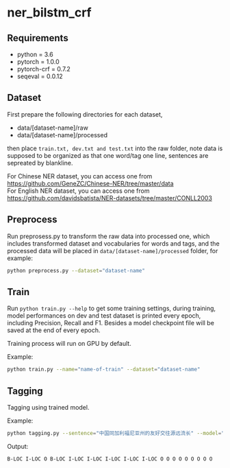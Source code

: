 # ner_bilstm_crf

## Requirements

* python  = 3.6
* pytorch = 1.0.0
* pytorch-crf = 0.7.2
* seqeval = 0.0.12

## Dataset

First prepare the following directories for each dataset,

* data/[dataset-name]/raw
* data/[dataset-name]/processed

then place `train.txt, dev.txt and test.txt` into the raw folder, note data is supposed to be organized as that
one word/tag one line, sentences are sepreated by blankline.

For Chinese NER dataset, you can access one from <https://github.com/GeneZC/Chinese-NER/tree/master/data>  
For English NER dataset, you can access one from <https://github.com/davidsbatista/NER-datasets/tree/master/CONLL2003>

## Preprocess

Run preprosess.py to transform the raw data into processed one, which includes transformed dataset and vocabularies for words and tags, and the processed data
will be placed in `data/[dataset-name]/processed` folder, for example:

```bash
python preprocess.py --dataset="dataset-name"
```

## Train

Run `python train.py --help` to get some training settings, during training, model performances on dev and test dataset is printed every epoch, including Precision, Recall and F1. Besides a model checkpoint file will be saved at the end of every epoch.

Training process will run on GPU by default.

Example:

```bash
python train.py --name="name-of-train" --dataset="dataset-name"
```

## Tagging

Tagging using trained model.

Example:

```bash
python tagging.py --sentence="中国同加利福尼亚州的友好交往源远流长" --model="checkpoints/name-of-train/model-epochX.pt"
```

Output:

```bash
B-LOC I-LOC O B-LOC I-LOC I-LOC I-LOC I-LOC I-LOC O O O O O O O O O
```
